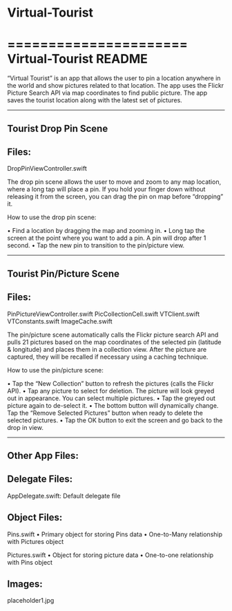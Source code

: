 # Virtual-Tourist

======================
Virtual-Tourist README
======================


“Virtual Tourist” is an app that allows the user to pin a location anywhere in the world and show pictures related to that location. The app uses the Flickr Picture Search API via map coordinates to find public picture.  The app saves the tourist location along with the latest set of pictures.


----------------------
Tourist Drop Pin Scene
----------------------

Files:
------
DropPinViewController.swift

The drop pin scene allows the user to move and zoom to any map location, where a long tap will place a pin. If you hold your finger down without releasing it from the screen, you can drag the pin on map before “dropping” it.

How to use the drop pin scene:

•	Find a location by dragging the map and zooming in.
•	Long tap the screen at the point where you want to add a pin.  A pin will drop after 1 second.
•	Tap the new pin to transition to the pin/picture view.


-------------------------
Tourist Pin/Picture Scene
-------------------------

Files:
------
PinPictureViewController.swift
PicCollectionCell.swift
VTClient.swift
VTConstants.swift
ImageCache.swift

The pin/picture scene automatically calls the Flickr picture search API and pulls 21 pictures based on the map coordinates of the selected pin (latitude & longitude) and places them in a collection view. After the picture are captured, they will be recalled if necessary using a caching technique.

How to use the pin/picture scene:

•	Tap the “New Collection” button to refresh the pictures (calls the Flickr API).
•	Tap any picture to select for deletion. The picture will look greyed out in appearance.  You can select multiple pictures.
•	Tap the greyed out picture again to de-select it.
•	The bottom button will dynamically change. Tap the “Remove Selected Pictures” button when ready to delete the selected pictures.
•	Tap the OK button to exit the screen and go back to the drop in view.


----------------
Other App Files:
----------------

Delegate Files:
---------------

AppDelegate.swift: Default delegate file


Object Files:
-------------

Pins.swift
•	Primary object for storing Pins data
•	One-to-Many relationship with Pictures object

Pictures.swift
•	Object for storing picture data
•	One-to-one relationship with Pins object


Images:
-------
placeholder1.jpg
